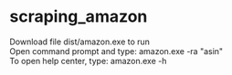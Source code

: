 # scraping_amazon
Download file dist/amazon.exe to run \
Open command prompt and type: amazon.exe -ra "asin" \
To open help center, type: amazon.exe -h
